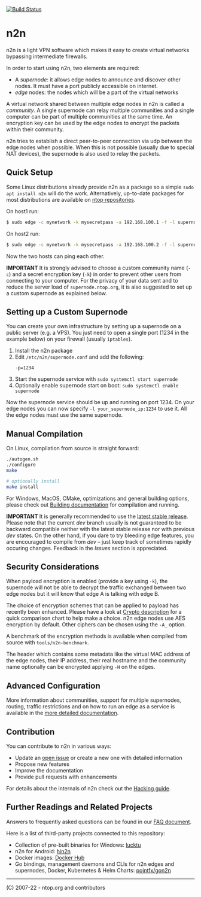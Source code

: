 [![Build Status](https://travis-ci.org/ntop/n2n.png?branch=dev)](https://travis-ci.org/ntop/n2n)


# n2n

n2n is a light VPN software which makes it easy to create virtual networks bypassing intermediate firewalls.

In order to start using n2n, two elements are required:

- A _supernode_: it allows edge nodes to announce and discover other nodes. It must have a port publicly accessible on internet.
- _edge_ nodes: the nodes which will be a part of the virtual networks

A virtual network shared between multiple edge nodes in n2n is called a _community_. A single supernode can relay multiple communities and a single computer can be part of multiple communities at the same time. An encryption key can be used by the edge nodes to encrypt the packets within their community.

n2n tries to establish a direct peer-to-peer connection via udp between the edge nodes when possible. When this is not possible (usually due to special NAT devices), the supernode is also used to relay the packets.


## Quick Setup

Some Linux distributions already provide n2n as a package so a simple `sudo apt install n2n` will do the work. Alternatively, up-to-date packages for most distributions are available on [ntop repositories](http://packages.ntop.org/).

On host1 run:

```sh
$ sudo edge -c mynetwork -k mysecretpass -a 192.168.100.1 -f -l supernode.ntop.org:7777
```

On host2 run:

```sh
$ sudo edge -c mynetwork -k mysecretpass -a 192.168.100.2 -f -l supernode.ntop.org:7777
```

Now the two hosts can ping each other.

**IMPORTANT** It is strongly advised to choose a custom community name (`-c`) and a secret encryption key (`-k`) in order to prevent other users from connecting to your computer. For the privacy of your data sent and to reduce the server load of `supernode.ntop.org`, it is also suggested to set up a custom supernode as explained below.


## Setting up a Custom Supernode

You can create your own infrastructure by setting up a supernode on a public server (e.g. a VPS). You just need to open a single port (1234 in the example below) on your firewall (usually `iptables`).

1. Install the n2n package
2. Edit `/etc/n2n/supernode.conf` and add the following:
   ```
   -p=1234
   ```
3. Start the supernode service with `sudo systemctl start supernode`
4. Optionally enable supernode start on boot: `sudo systemctl enable supernode`

Now the supernode service should be up and running on port 1234. On your edge nodes you can now specify `-l your_supernode_ip:1234` to use it. All the edge nodes must use the same supernode.


## Manual Compilation

On Linux, compilation from source is straight forward:

```sh
./autogen.sh
./configure
make

# optionally install
make install
```

For Windows, MacOS, CMake, optimizations and general building options, please check out [Building documentation](doc/Building.md) for compilation and running.

**IMPORTANT** It is generally recommended to use the [latest stable release](https://github.com/ntop/n2n/releases). Please note that the current _dev_ branch usually is not guaranteed to be backward compatible neither with the latest stable release nor with previous _dev_ states. On the other hand, if you dare to try bleeding edge features, you are encouraged to compile from _dev_ – just keep track of sometimes rapidly occuring changes. Feedback in the _Issues_ section is appreciated.


## Security Considerations

When payload encryption is enabled (provide a key using `-k`), the supernode will not be able to decrypt
the traffic exchanged between two edge nodes but it will know that edge A is talking with edge B.

The choice of encryption schemes that can be applied to payload has recently been enhanced. Please have
a look at [Crypto description](doc/Crypto.md) for a quick comparison chart to help make a choice. n2n edge nodes use 
AES encryption by default. Other ciphers can be chosen using the `-A_` option.

A benchmark of the encryption methods is available when compiled from source with `tools/n2n-benchmark`.

The header which contains some metadata like the virtual MAC address of the edge nodes, their IP address, their real 
hostname and the community name optionally can be encrypted applying `-H` on the edges.


## Advanced Configuration

More information about communities, support for multiple supernodes, routing, traffic restrictions and on how to run an edge as 
a service is available in the [more detailed documentation](doc/Advanced.md).


## Contribution

You can contribute to n2n in various ways:

- Update an [open issue](https://github.com/ntop/n2n/issues) or create a new one with detailed information
- Propose new features
- Improve the documentation
- Provide pull requests with enhancements

For details about the internals of n2n check out the [Hacking guide](https://github.com/ntop/n2n/blob/dev/doc/Hacking.md).


## Further Readings and Related Projects

Answers to frequently asked questions can be found in our [FAQ document](https://github.com/ntop/n2n/blob/dev/doc/Faq.md).

Here is a list of third-party projects connected to this repository:

- Collection of pre-built binaries for Windows: [lucktu](https://github.com/lucktu/n2n)
- n2n for Android: [hin2n](https://github.com/switch-iot/hin2n)
- Docker images: [Docker Hub](https://hub.docker.com/r/supermock/supernode/)
- Go bindings, management daemons and CLIs for n2n edges and supernodes, Docker, Kubernetes & Helm Charts: [pojntfx/gon2n](https://pojntfx.github.io/gon2n/)

---

(C) 2007-22 - ntop.org and contributors
